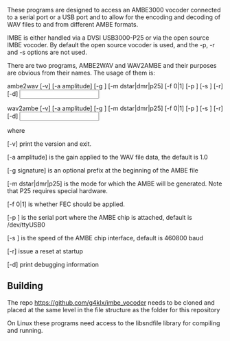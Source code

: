 These programs are designed to access an AMBE3000 vocoder connected to a serial port or a
USB port and to allow for the encoding and decoding of WAV files to and from
different AMBE formats.

IMBE is either handled via a DVSI USB3000-P25 or via the open source IMBE
vocoder. By default the open source vocoder is used, and the -p, -r and -s
options are not used.

There are two programs, AMBE2WAV and WAV2AMBE and their purposes are obvious from
their names. The usage of them is:

  ambe2wav [-v] [-a amplitude] [-g <signature>] [-m dstar|dmr|p25] [-f 0|1] [-p <port>] [-s <speed>] [-r] [-d] <input> <output>

  wav2ambe [-v] [-a amplitude] [-g <signature>] [-m dstar|dmr|p25] [-f 0|1] [-p <port>] [-s <speed>] [-r] [-d] <input> <output>

where

[-v] print the version and exit.

[-a amplitude] is the gain applied to the WAV file data, the default is 1.0

[-g signature] is an optional prefix at the beginning of the AMBE file

[-m dstar|dmr|p25] is the mode for which the AMBE will be generated. Note that P25 requires special hardware.

[-f 0|1] is whether FEC should be applied.

[-p <port>] is the serial port where the AMBE chip is attached, default is /dev/ttyUSB0

[-s <speed>] is the speed of the AMBE chip interface, default is 460800 baud

[-r] issue a reset at startup

[-d] print debugging information


## Building

The repo https://github.com/g4klx/imbe_vocoder needs to be cloned and placed at the same level in the file structure as the folder for this repository

On Linux these programs need access to the libsndfile library for compiling and running.




